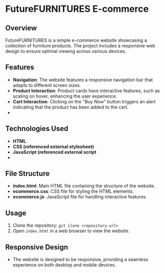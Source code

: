 # FutureFURNITURES E-commerce

## Overview
FutureFURNITURES is a simple e-commerce website showcasing a collection of furniture products. The project includes a responsive web design to ensure optimal viewing across various devices.

## Features
- **Navigation**: The website features a responsive navigation bar that adapts to different screen sizes.
- **Product Interaction**: Product cards have interactive features, such as scaling on hover, enhancing the user experience.
- **Cart Interaction**: Clicking on the "Buy Now" button triggers an alert indicating that the product has been added to the cart.
- 
## Technologies Used
- **HTML**
- **CSS (referenced external stylesheet)**
- **JavaScript (referenced external script**
- 
## File Structure
- **index.html**: Main HTML file containing the structure of the website.
- **ecommerce.css**: CSS file for styling the HTML elements.
- **ecommerce.js**: JavaScript file for handling interactive features.

## Usage
1. Clone the repository: `git clone <repository-url>`
2. Open `index.html` in a web browser to view the website.

## Responsive Design
- The website is designed to be responsive, providing a seamless experience on both desktop and mobile devices.


